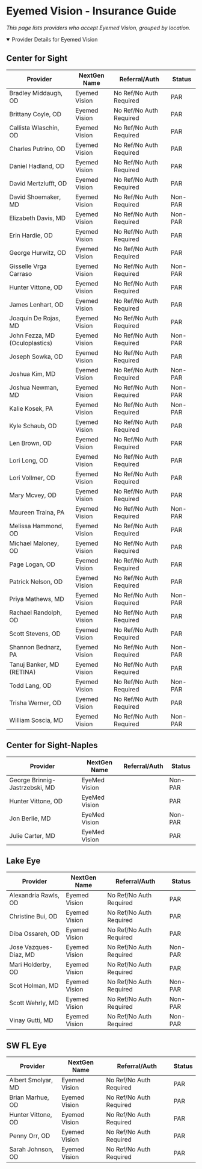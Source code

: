 # Eyemed Vision - Insurance Guide

*This page lists providers who accept Eyemed Vision, grouped by location.*

<details open><summary>Provider Details for Eyemed Vision</summary>

## Center for Sight

| Provider | NextGen Name | Referral/Auth | Status |
|----------|-------------|--------------|--------|
| Bradley Middaugh, OD | Eyemed Vision | No Ref/No Auth Required | PAR |
| Brittany Coyle, OD | Eyemed Vision | No Ref/No Auth Required | PAR |
| Callista Wlaschin, OD | Eyemed Vision | No Ref/No Auth Required | PAR |
| Charles Putrino, OD | Eyemed Vision | No Ref/No Auth Required | PAR |
| Daniel Hadland, OD | Eyemed Vision | No Ref/No Auth Required | PAR |
| David Mertzlufft, OD | Eyemed Vision | No Ref/No Auth Required | PAR |
| David Shoemaker, MD | Eyemed Vision | No Ref/No Auth Required | Non-PAR |
| Elizabeth Davis, MD | Eyemed Vision | No Ref/No Auth Required | Non-PAR |
| Erin Hardie, OD | Eyemed Vision | No Ref/No Auth Required | PAR |
| George Hurwitz, OD | Eyemed Vision | No Ref/No Auth Required | PAR |
| Gisselle Vrga Carraso | Eyemed Vision | No Ref/No Auth Required | Non-PAR |
| Hunter Vittone, OD | Eyemed Vision | No Ref/No Auth Required | PAR |
| James Lenhart, OD | Eyemed Vision | No Ref/No Auth Required | PAR |
| Joaquin De Rojas, MD | Eyemed Vision | No Ref/No Auth Required | PAR |
| John Fezza, MD (Oculoplastics) | Eyemed Vision | No Ref/No Auth Required | Non-PAR |
| Joseph Sowka, OD | Eyemed Vision | No Ref/No Auth Required | PAR |
| Joshua Kim, MD | Eyemed Vision | No Ref/No Auth Required | Non-PAR |
| Joshua Newman, MD | Eyemed Vision | No Ref/No Auth Required | Non-PAR |
| Kalie Kosek, PA | Eyemed Vision | No Ref/No Auth Required | Non-PAR |
| Kyle Schaub, OD | Eyemed Vision | No Ref/No Auth Required | PAR |
| Len Brown, OD | Eyemed Vision | No Ref/No Auth Required | PAR |
| Lori Long, OD | Eyemed Vision | No Ref/No Auth Required | PAR |
| Lori Vollmer, OD | Eyemed Vision | No Ref/No Auth Required | PAR |
| Mary Mcvey, OD | Eyemed Vision | No Ref/No Auth Required | PAR |
| Maureen Traina, PA | Eyemed Vision | No Ref/No Auth Required | Non-PAR |
| Melissa Hammond, OD | Eyemed Vision | No Ref/No Auth Required | PAR |
| Michael Maloney, OD | Eyemed Vision | No Ref/No Auth Required | PAR |
| Page Logan, OD | Eyemed Vision | No Ref/No Auth Required | PAR |
| Patrick Nelson, OD | Eyemed Vision | No Ref/No Auth Required | PAR |
| Priya Mathews, MD | Eyemed Vision | No Ref/No Auth Required | Non-PAR |
| Rachael Randolph, OD | Eyemed Vision | No Ref/No Auth Required | PAR |
| Scott Stevens, OD | Eyemed Vision | No Ref/No Auth Required | PAR |
| Shannon Bednarz, PA | Eyemed Vision | No Ref/No Auth Required | Non-PAR |
| Tanuj Banker, MD (RETINA) | Eyemed Vision | No Ref/No Auth Required | PAR |
| Todd Lang, OD | Eyemed Vision | No Ref/No Auth Required | Non-PAR |
| Trisha Werner, OD | Eyemed Vision | No Ref/No Auth Required | PAR |
| William Soscia, MD | Eyemed Vision | No Ref/No Auth Required | Non-PAR |

## Center for Sight-Naples

| Provider | NextGen Name | Referral/Auth | Status |
|----------|-------------|--------------|--------|
| George Brinnig-Jastrzebski, MD | EyeMed Vision |  | Non-PAR |
| Hunter Vittone, OD | EyeMed Vision |  | PAR |
| Jon Berlie, MD | EyeMed Vision |  | Non-PAR |
| Julie Carter, MD | EyeMed Vision |  | PAR |

## Lake Eye 

| Provider | NextGen Name | Referral/Auth | Status |
|----------|-------------|--------------|--------|
| Alexandria Rawls, OD | Eyemed Vision | No Ref/No Auth Required | PAR |
| Christine Bui, OD | Eyemed Vision | No Ref/No Auth Required | PAR |
| Diba Ossareh, OD | Eyemed Vision | No Ref/No Auth Required | PAR |
| Jose Vazques-Diaz, MD | Eyemed Vision | No Ref/No Auth Required | Non-PAR |
| Mari Holderby, OD | Eyemed Vision | No Ref/No Auth Required | PAR |
| Scot Holman, MD | Eyemed Vision | No Ref/No Auth Required | Non-PAR |
| Scott Wehrly, MD | Eyemed Vision | No Ref/No Auth Required | Non-PAR |
| Vinay Gutti, MD | Eyemed Vision | No Ref/No Auth Required | Non-PAR |

## SW FL Eye

| Provider | NextGen Name | Referral/Auth | Status |
|----------|-------------|--------------|--------|
| Albert Smolyar, MD | Eyemed Vision | No Ref/No Auth Required | PAR |
| Brian Marhue, OD | Eyemed Vision | No Ref/No Auth Required | PAR |
| Hunter Vittone, OD | Eyemed Vision | No Ref/No Auth Required | PAR |
| Penny Orr, OD | Eyemed Vision | No Ref/No Auth Required | PAR |
| Sarah Johnson, OD | Eyemed Vision | No Ref/No Auth Required | PAR |

</details>

